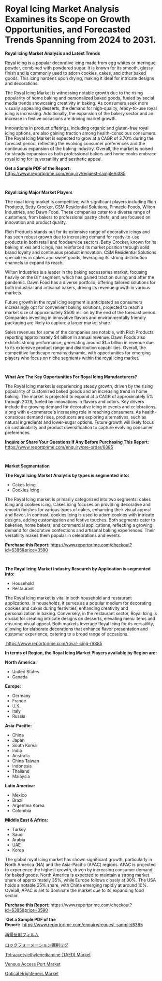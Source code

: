 <p><h1>Royal Icing Market Analysis Examines its Scope on Growth Opportunities, and Forecasted Trends Spanning from 2024 to 2031.</h1></p><p><strong>Royal Icing Market Analysis and Latest Trends</strong></p>
<p><p>Royal icing is a popular decorative icing made from egg whites or meringue powder, combined with powdered sugar. It is known for its smooth, glossy finish and is commonly used to adorn cookies, cakes, and other baked goods. This icing hardens upon drying, making it ideal for intricate designs and decorations.</p><p>The Royal Icing Market is witnessing notable growth due to the rising popularity of home baking and personalized baked goods, fueled by social media trends showcasing creativity in baking. As consumers seek more visually appealing desserts, the demand for high-quality, ready-to-use royal icing is increasing. Additionally, the expansion of the bakery sector and an increase in festive occasions are driving market growth.</p><p>Innovations in product offerings, including organic and gluten-free royal icing options, are also gaining traction among health-conscious consumers. The Royal Icing Market is expected to grow at a CAGR of 3.70% during the forecast period, reflecting the evolving consumer preferences and the continuous expansion of the baking industry. Overall, the market is poised for steady expansion as both professional bakers and home cooks embrace royal icing for its versatility and aesthetic appeal.</p></p>
<p><strong>Get a Sample PDF of the Report:&nbsp;</strong> <a href="https://www.reportprime.com/enquiry/request-sample/6385">https://www.reportprime.com/enquiry/request-sample/6385</a></p>
<p>&nbsp;</p>
<p><strong>Royal Icing Major Market Players</strong></p>
<p><p>The royal icing market is competitive, with significant players including Rich Products, Betty Crocker, CSM Residential Solutions, Pinnacle Foods, Wilton Industries, and Dawn Food. These companies cater to a diverse range of customers, from bakers to professional pastry chefs, and are focused on innovation and product quality.</p><p>Rich Products stands out for its extensive range of decorative icings and has seen robust growth due to increasing demand for ready-to-use products in both retail and foodservice sectors. Betty Crocker, known for its baking mixes and icings, has reinforced its market position through solid brand loyalty and continuous product innovation. CSM Residential Solutions specializes in cakes and sweet goods, leveraging its strong distribution channels to expand its reach.</p><p>Wilton Industries is a leader in the baking accessories market, focusing heavily on the DIY segment, which has gained traction during and after the pandemic. Dawn Food has a diverse portfolio, offering tailored solutions for both industrial and artisanal bakers, driving its revenue growth in various markets.</p><p>Future growth in the royal icing segment is anticipated as consumers increasingly opt for convenient baking solutions, projected to reach a market size of approximately $500 million by the end of the forecast period. Companies investing in innovative flavors and environmentally friendly packaging are likely to capture a larger market share.</p><p>Sales revenues for some of the companies are notable, with Rich Products reporting approximately $4 billion in annual revenue. Dawn Foods also exhibits strong performance, generating around $1.5 billion in revenue due to its extensive product range and distribution capabilities. Overall, the competitive landscape remains dynamic, with opportunities for emerging players who focus on niche segments within the royal icing market.</p></p>
<p>&nbsp;</p>
<p><strong>What Are The Key Opportunities For Royal Icing Manufacturers?</strong></p>
<p><p>The Royal Icing market is experiencing steady growth, driven by the rising popularity of customized baked goods and an increasing trend in home baking. The market is projected to expand at a CAGR of approximately 5% through 2028, fueled by innovations in flavors and colors. Key drivers include the growing demand for decorative icing in events and celebrations, along with e-commerce's increasing role in reaching consumers. As health-conscious demand rises, producers are exploring alternatives, such as natural ingredients and lower-sugar options. Future growth will likely focus on sustainability and product diversification to capture evolving consumer preferences.</p></p>
<p><strong>Inquire or Share Your Questions If Any Before Purchasing This Report:</strong> <a href="https://www.reportprime.com/enquiry/pre-order/6385">https://www.reportprime.com/enquiry/pre-order/6385</a></p>
<p>&nbsp;</p>
<p><strong>Market Segmentation</strong></p>
<p><strong>The Royal Icing Market Analysis by types is segmented into:</strong></p>
<p><ul><li>Cakes Icing</li><li>Cookies Icing</li></ul></p>
<p><p>The Royal Icing market is primarily categorized into two segments: cakes icing and cookies icing. Cakes icing focuses on providing decorative and smooth finishes for various types of cakes, enhancing their visual appeal and flavor. In contrast, cookies icing is used to adorn cookies with intricate designs, adding customization and festive touches. Both segments cater to bakeries, home bakers, and commercial applications, reflecting a growing demand for decorative confections and artisanal baking experiences. Their versatility makes them popular in celebrations and events.</p></p>
<p><strong>Purchase this Report:&nbsp;</strong><a href="https://www.reportprime.com/checkout?id=6385&price=3590">https://www.reportprime.com/checkout?id=6385&price=3590</a></p>
<p>&nbsp;</p>
<p><strong>The Royal Icing Market Industry Research by Application is segmented into:</strong></p>
<p><ul><li>Household</li><li>Restaurant</li></ul></p>
<p><p>The Royal Icing market is vital in both household and restaurant applications. In households, it serves as a popular medium for decorating cookies and cakes during festivities, enhancing creativity and personalization in baking. Conversely, in the restaurant sector, Royal Icing is crucial for creating intricate designs on desserts, elevating menu items and ensuring visual appeal. Both markets leverage Royal Icing for its versatility, allowing for elaborate decorations that enhance flavor presentation and customer experience, catering to a broad range of occasions.</p></p>
<p><a href="https://www.reportprime.com/royal-icing-r6385">&nbsp;https://www.reportprime.com/royal-icing-r6385</a></p>
<p><strong>In terms of Region, the Royal Icing Market Players available by Region are:</strong></p>
<p>
    <p> <strong> North America: </strong>
        <ul>
            <li>United States</li>
            <li>Canada</li>
        </ul>
        </p> 
    <p> <strong> Europe: </strong>
        <ul>
            <li>Germany</li>
            <li>France</li>
            <li>U.K.</li>
            <li>Italy</li>
            <li>Russia</li>
        </ul>
        </p> 
    <p> <strong> Asia-Pacific: </strong>
        <ul>
            <li>China</li>
            <li>Japan</li>
            <li>South Korea</li>
            <li>India</li>
            <li>Australia</li>
            <li>China Taiwan</li>
            <li>Indonesia</li>
            <li>Thailand</li>
            <li>Malaysia</li>
        </ul>
        </p> 
    <p> <strong> Latin America: </strong>
        <ul>
            <li>Mexico</li>
            <li>Brazil</li>
            <li>Argentina Korea</li>
            <li>Colombia</li>
        </ul>
        </p> 
    <p> <strong> Middle East & Africa: </strong>
        <ul>
            <li>Turkey</li>
            <li>Saudi</li>
            <li>Arabia</li>
            <li>UAE</li>
            <li>Korea</li>
        </ul>
    </p>
    </p>
<p><p>The global royal icing market has shown significant growth, particularly in North America (NA) and the Asia-Pacific (APAC) regions. APAC is projected to experience the highest growth, driven by increasing consumer demand for baked goods. North America is expected to maintain a strong market share of approximately 35%, while Europe follows closely at 30%. The USA holds a notable 25% share, with China emerging rapidly at around 10%. Overall, APAC is set to dominate the market due to its expanding food sector.</p></p>
<p><strong>Purchase this Report: </strong><a href="https://www.reportprime.com/checkout?id=6385&price=3590">https://www.reportprime.com/checkout?id=6385&price=3590</a></p>
<p>&nbsp;<strong>Get a Sample PDF of the Report:&nbsp;&nbsp;</strong><a href="https://www.reportprime.com/enquiry/request-sample/6385">https://www.reportprime.com/enquiry/request-sample/6385</a></p>
<p><strong></strong></p>
<p><p><a href="https://medium.com/@stellaca2cz/retroreflective-films-market-%E3%81%AE%E3%82%B0%E3%83%AD%E3%83%BC%E3%83%90%E3%83%AB%E5%B8%82%E5%A0%B4%E6%A6%82%E8%A6%81%E3%81%AF-%E4%B8%96%E7%95%8C%E3%81%8A%E3%82%88%E3%81%B3%E4%B8%BB%E8%A6%81%E5%B8%82%E5%A0%B4%E3%81%AB%E3%81%8A%E3%81%91%E3%82%8B%E6%A5%AD%E7%95%8C%E3%81%AB%E5%BD%B1%E9%9F%BF%E3%82%92%E4%B8%8E%E3%81%88%E3%82%8B%E4%B8%BB%E8%A6%81%E3%81%AA%E3%83%88%E3%83%AC%E3%83%B3%E3%83%89%E3%81%AB%E3%81%A4%E3%81%84%E3%81%A6-%E7%8B%AC%E8%87%AA%E3%81%AE%E8%A6%96%E7%82%B9%E3%82%92%E6%8F%90%E4%BE%9B%E3%81%97%E3%81%BE%E3%81%99-96c2ebcbdb1f">再帰反射フィルム</a></p><p><a href="https://medium.com/@stellaca2cz/rock-formation-drilling-rig-market-%E3%81%AF-%E3%82%B3%E3%82%B9%E3%83%88%E7%AE%A1%E7%90%86%E3%81%A8%E5%8A%B9%E7%8E%87%E5%90%91%E4%B8%8A%E3%82%92%E5%84%AA%E5%85%88%E3%81%97%E3%81%BE%E3%81%99-%E3%81%95%E3%82%89%E3%81%AB-%E5%A0%B1%E5%91%8A%E6%9B%B8%E3%81%AF%E5%B8%82%E5%A0%B4%E3%81%AE%E9%9C%80%E8%A6%81%E9%9D%A2%E3%81%A8%E4%BE%9B%E7%B5%A6%E9%9D%A2%E3%81%AE%E4%B8%A1%E6%96%B9%E3%82%92%E3%82%AB%E3%83%90%E3%83%BC%E3%81%97%E3%81%A6%E3%81%84%E3%81%BE%E3%81%99-rock-5924d9617038">ロックフォーメーション掘削リグ</a></p><p><a href="https://www.linkedin.com/pulse/market-forecast-global-tetraacetylethylenediamine-taed-trends-c05kc?trackingId=%2FwOOP9PLQq%2BMUVoZtHs8Vw%3D%3D">Tetraacetylethylenediamine (TAED) Market</a></p><p><a href="https://medium.com/@denisewilsogdn64/the-venous-access-port-market-insights-report-offers-an-in-depth-and-thorough-analysis-of-the-aaf04468b5cf">Venous Access Port Market</a></p><p><a href="https://issuu.com/reportprime-2/docs/optical-brighteners-market-size-203_af0867889cbded">Optical Brighteners Market</a></p></p>